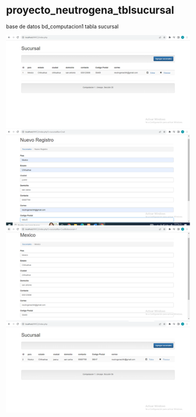 # proyecto_neutrogena_tblsucursal
base de datos bd_computacion1 tabla sucursal

![](https://github.com/UribeV128/proyecto_neutrogena_tblsucursal/blob/main/c1.PNG)
![](https://github.com/UribeV128/proyecto_neutrogena_tblsucursal/blob/main/c2.PNG)
![](https://github.com/UribeV128/proyecto_neutrogena_tblsucursal/blob/main/c3.PNG)
![](https://github.com/UribeV128/proyecto_neutrogena_tblsucursal/blob/main/c4.PNG)
